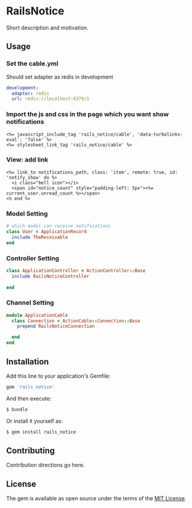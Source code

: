 # RailsNotice
Short description and motivation.

## Usage
### Set the cable.yml
Should set adapter as redis in development
```yaml
development:
  adapter: redis
  url: redis://localhost:6379/1
```

### Import the js and css in the page which you want show notifications
```erb
<%= javascript_include_tag 'rails_notice/cable', 'data-turbolinks-eval': 'false' %>
<%= stylesheet_link_tag 'rails_notice/cable' %>
```

### View: add link
```erb
<%= link_to notifications_path, class: 'item', remote: true, id: 'notify_show' do %>
  <i class="bell icon"></i>
  <span id="notice_count" style="padding-left: 5px"><%= current_user.unread_count %></span>
<% end %>
```

### Model Setting
```ruby
# which model can receive notifications
class User < ApplicationRecord
  include TheReceivable
end

```

### Controller Setting
```ruby
class ApplicationController < ActionController::Base
  include RailsNoticeController
  
end
```

### Channel Setting
```ruby
module ApplicationCable
  class Connection < ActionCable::Connection::Base
    prepend RailsNoticeConnection

  end
end
```


## Installation
Add this line to your application's Gemfile:

```ruby
gem 'rails_notice'
```

And then execute:
```bash
$ bundle
```

Or install it yourself as:
```bash
$ gem install rails_notice
```

## Contributing
Contribution directions go here.

## License
The gem is available as open source under the terms of the [MIT License](http://opensource.org/licenses/MIT).
